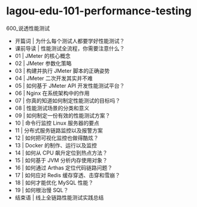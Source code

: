 # lagou-edu-101-performance-testing
600_说透性能测试

* 开篇词 | 为什么每个测试人都要学好性能测试？
* 课前导读 | 性能测试全流程，你需要注意什么？
* 01 | JMeter 的核心概念
* 02 | JMeter 参数化策略
* 03 | 构建并执行 JMeter 脚本的正确姿势
* 04 | JMeter 二次开发其实并不难
* 05 | 如何基于 JMeter API 开发性能测试平台？
* 06 | Nginx 在系统架构中的作用
* 07 | 你真的知道如何制定性能测试的目标吗？
* 08 | 性能测试场景的分类和意义
* 09 | 如何制定一份有效的性能测试方案？
* 10 | 命令行监控 Linux 服务器的要点
* 11 | 分布式服务链路监控以及报警方案
* 12 | 如何把可视化监控也做得酷炫？
* 13 | Docker 的制作、运行以及监控
* 14 | 如何从 CPU 飙升定位到热点方法？
* 15 | 如何基于 JVM 分析内存使用对象？
* 16 | 如何通过 Arthas 定位代码链路问题？
* 17 | 如何应对 Redis 缓存穿透、击穿和雪崩？
* 18 | 如何才能优化 MySQL 性能？
* 19 | 如何根治慢 SQL？
* 结束语 | 线上全链路性能测试实践总结
